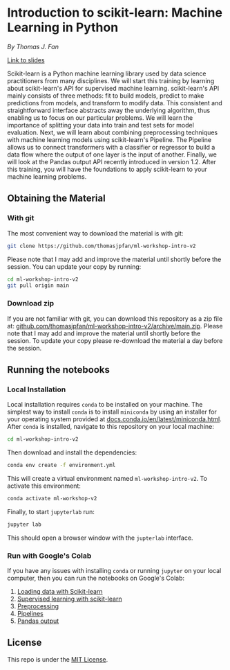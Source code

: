 # Introduction to scikit-learn: Machine Learning in Python

*By Thomas J. Fan*

[Link to slides](https://thomasjpfan.github.io/ml-workshop-intro-v2/)

Scikit-learn is a Python machine learning library used by data science practitioners from many disciplines. We will start this training by learning about scikit-learn's API for supervised machine learning. scikit-learn's API mainly consists of three methods: fit to build models, predict to make predictions from models, and transform to modify data. This consistent and straightforward interface abstracts away the underlying algorithm, thus enabling us to focus on our particular problems. We will learn the importance of splitting your data into train and test sets for model evaluation. Next, we will learn about combining preprocessing techniques with machine learning models using scikit-learn's Pipeline. The Pipeline allows us to connect transformers with a classifier or regressor to build a data flow where the output of one layer is the input of another. Finally, we will look at the Pandas output API recently introduced in version 1.2. After this training, you will have the foundations to apply scikit-learn to your machine learning problems.

## Obtaining the Material

### With git

The most convenient way to download the material is with git:

```bash
git clone https://github.com/thomasjpfan/ml-workshop-intro-v2
```

Please note that I may add and improve the material until shortly before the session. You can update your copy by running:

```bash
cd ml-workshop-intro-v2
git pull origin main
```

### Download zip

If you are not familiar with git, you can download this repository as a zip file at: [github.com/thomasjpfan/ml-workshop-intro-v2/archive/main.zip](https://github.com/thomasjpfan/ml-workshop-intro-v2/archive/main.zip). Please note that I may add and improve the material until shortly before the session. To update your copy please re-download the material a day before the session.

## Running the notebooks

### Local Installation

Local installation requires `conda` to be installed on your machine. The simplest way to install `conda` is to install `miniconda` by using an installer for your operating system provided at [docs.conda.io/en/latest/miniconda.html](https://docs.conda.io/en/latest/miniconda.html). After `conda` is installed, navigate to this repository on your local machine:

```bash
cd ml-workshop-intro-v2
```

Then download and install the dependencies:

```bash
conda env create -f environment.yml
```

This will create a virtual environment named `ml-workshop-intro-v2`. To activate this environment:

```bash
conda activate ml-workshop-v2
```

Finally, to start `jupyterlab` run:

```bash
jupyter lab
```

This should open a browser window with the `jupterlab` interface.

### Run with Google's Colab

If you have any issues with installing `conda` or running `jupyter` on your local computer, then you can run the notebooks on Google's Colab:

1. [Loading data with Scikit-learn ](https://colab.research.google.com/github/thomasjpfan/ml-workshop-intro-v2/blob/main/notebooks/01-loading-data.ipynb)
2. [Supervised learning with scikit-learn](https://colab.research.google.com/github/thomasjpfan/ml-workshop-intro-v2/blob/main/notebooks/02-supervised-learning.ipynb)
3. [Preprocessing](https://colab.research.google.com/github/thomasjpfan/ml-workshop-intro-v2/blob/main/notebooks/03-preprocessing.ipynb)
4. [Pipelines](https://colab.research.google.com/github/thomasjpfan/ml-workshop-intro-v2/blob/main/notebooks/04-pipelines.ipynb)
5. [Pandas output](https://colab.research.google.com/github/thomasjpfan/ml-workshop-intro-v2/blob/main/notebooks/05-pandas-output.ipynb)

## License

This repo is under the [MIT License](LICENSE).
